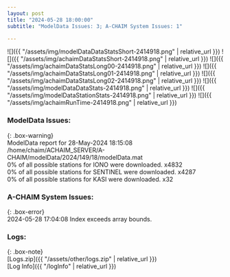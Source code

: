 ```yaml
---
layout: post
title: "2024-05-28 18:00:00"
subtitle: "ModelData Issues: 3; A-CHAIM System Issues: 1"

---
```


![]({{ "/assets/img/modelDataDataStatsShort-2414918.png" | relative_url }})
![]({{ "/assets/img/achaimDataStatsShort-2414918.png" | relative_url }})
![]({{ "/assets/img/achaimDataStatsLong00-2414918.png" | relative_url }})
![]({{ "/assets/img/achaimDataStatsLong01-2414918.png" | relative_url }})
![]({{ "/assets/img/achaimDataStatsLong02-2414918.png" | relative_url }})
![]({{ "/assets/img/modelDataDataStats-2414918.png" | relative_url }})
![]({{ "/assets/img/modelDataStationStats-2414918.png" | relative_url }})
![]({{ "/assets/img/achaimRunTime-2414918.png" | relative_url }})


### ModelData Issues:  
  
{: .box-warning}  
 ModelData report for 28-May-2024 18:15:08   
 /home/chaim/ACHAIM_SERVER/A-CHAIM/modelData/2024/149/18/modelData.mat   
 0% of all possible stations for IONO were downloaded. x4832   
 0% of all possible stations for SENTINEL were downloaded. x4287   
 0% of all possible stations for KASI were downloaded. x32   
  
### A-CHAIM System Issues:  
  
{: .box-error}  
2024-05-28 17:04:08 Index exceeds array bounds.  

### Logs:  
  
{: .box-note}  
[Logs.zip]({{ "/assets/other/logs.zip" | relative_url }})  
[Log Info]({{ "/logInfo" | relative_url }})  
